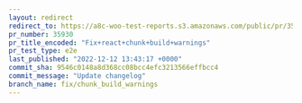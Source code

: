 ```yaml
---
layout: redirect
redirect_to: https://a8c-woo-test-reports.s3.amazonaws.com/public/pr/35930/e2e/index.html
pr_number: 35930
pr_title_encoded: "Fix+react+chunk+build+warnings"
pr_test_type: e2e
last_published: "2022-12-12 13:43:17 +0000"
commit_sha: 9546c0148a8d368cc08bcc4efc3213566effbcc4
commit_message: "Update changelog"
branch_name: fix/chunk_build_warnings
---
```

